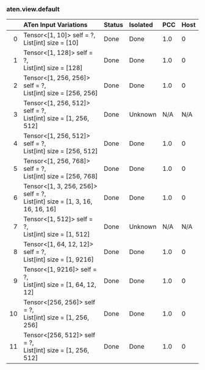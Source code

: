 ### aten.view.default
|    | ATen Input Variations                                                         | Status   | Isolated   | PCC   | Host   |
|---:|:------------------------------------------------------------------------------|:---------|:-----------|:------|:-------|
|  0 | Tensor<[1, 10]> self = ?,<br>List[int] size = [10]                            | Done     | Done       | 1.0   | 0      |
|  1 | Tensor<[1, 128]> self = ?,<br>List[int] size = [128]                          | Done     | Done       | 1.0   | 0      |
|  2 | Tensor<[1, 256, 256]> self = ?,<br>List[int] size = [256, 256]                | Done     | Done       | 1.0   | 0      |
|  3 | Tensor<[1, 256, 512]> self = ?,<br>List[int] size = [1, 256, 512]             | Done     | Unknown    | N/A   | N/A    |
|  4 | Tensor<[1, 256, 512]> self = ?,<br>List[int] size = [256, 512]                | Done     | Done       | 1.0   | 0      |
|  5 | Tensor<[1, 256, 768]> self = ?,<br>List[int] size = [256, 768]                | Done     | Done       | 1.0   | 0      |
|  6 | Tensor<[1, 3, 256, 256]> self = ?,<br>List[int] size = [1, 3, 16, 16, 16, 16] | Done     | Done       | 1.0   | 0      |
|  7 | Tensor<[1, 512]> self = ?,<br>List[int] size = [1, 512]                       | Done     | Unknown    | N/A   | N/A    |
|  8 | Tensor<[1, 64, 12, 12]> self = ?,<br>List[int] size = [1, 9216]               | Done     | Done       | 1.0   | 0      |
|  9 | Tensor<[1, 9216]> self = ?,<br>List[int] size = [1, 64, 12, 12]               | Done     | Done       | 1.0   | 0      |
| 10 | Tensor<[256, 256]> self = ?,<br>List[int] size = [1, 256, 256]                | Done     | Done       | 1.0   | 0      |
| 11 | Tensor<[256, 512]> self = ?,<br>List[int] size = [1, 256, 512]                | Done     | Done       | 1.0   | 0      |


